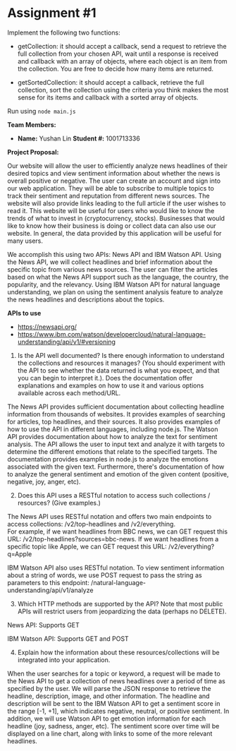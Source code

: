 # Assignment #1

Implement the following two functions:

- getCollection: it should accept a callback, send a request to retrieve the full collection from your chosen API, wait until a response is received and callback with an array of objects, where each object is an item from the collection.  You are free to decide how many items are returned.

- getSortedCollection: it should accept a callback, retrieve the full collection, sort the collection using the criteria you think makes the most sense for its items and callback with a sorted array of objects.

Run using `node main.js`

**Team Members:**
- **Name:** Yushan Lin **Student #:** 1001713336

**Project Proposal:**

Our website will allow the user to efficiently analyze news headlines of their desired topics and view sentiment information about whether the news is overall positive or negative. The user can create an account and sign into our web application. They will be able to subscribe to multiple topics to track their sentiment and reputation from different news sources. The website will also provide links leading to the full article if the user wishes to read it. This website will be useful for users who would like to know the trends of what to invest in (cryptocurrency, stocks). Businesses that would like to know how their business is doing or collect data can also use our website. In general, the data provided by this application will be useful for many users.

We accomplish this using two APIs: News API and IBM Watson API. Using the News API, we will collect headlines and brief information about the specific topic from various news sources. The user can filter the articles based on what the News API support such as the language, the country, the popularity, and the relevancy. Using IBM Watson API for natural language understanding, we plan on using the sentiment analysis feature to analyze the news headlines and descriptions about the topics.

**APIs to use**
- https://newsapi.org/
- https://www.ibm.com/watson/developercloud/natural-language-understanding/api/v1/#versioning


1. Is the API well documented?
Is there enough information to understand the collections and resources it manages? (You should experiment with the API to see whether the data returned is what you expect, and that you can begin to interpret it.). Does the documentation offer explanations and examples on how to use it and various options available across each method/URL.

The News API provides sufficient documentation about collecting headline information from thousands of websites. It provides examples of searching for articles, top headlines, and their sources. It also provides examples of how to use the API in different languages, including node.js. The Watson API provides documentation about how to analyze the text for sentiment analysis. The API allows the user to input text and analyze it with targets to determine the different emotions that relate to the specified targets. The documentation provides examples in node.js to analyze the emotions associated with the given text. Furthermore, there's documentation of how to analyze the general sentiment and emotion of the given content (positive, negative, joy, anger, etc).

2. Does this API uses a RESTful notation to access such collections / resources? (Give examples.)

The News API uses RESTful notation and offers two main endpoints to access collections: /v2/top-headlines and /v2/everything.  
For example, if we want headlines from BBC news, we can GET request this URL: /v2/top-headlines?sources=bbc-news. 
If we want headlines from a specific topic like Apple, we can GET request this URL: /v2/everything?q=Apple

IBM Watson API also uses RESTful notation. To view sentiment information about a string of words, we use POST request to pass the string as parameters to this endpoint: /natural-language-understanding/api/v1/analyze


3. Which HTTP methods are supported by the API? Note that most public APIs will restrict users from jeopardizing the data (perhaps no DELETE).

News API: Supports GET

IBM Watson API: Supports GET and POST


4. Explain how the information about these resources/collections will be integrated into your application.

When the user searches for a topic or keyword, a request will be made to the News API to get a collection of news headlines over a period of time as specified by the user. We will parse the JSON response to retrieve the headline, description, image, and other information. The headline and description will be sent to the IBM Watson API to get a sentiment score in the range [-1, +1], which indicates negative, neutral, or positive sentiment. In addition, we will use Watson API to get emotion information for each headline (joy, sadness, anger, etc). The sentiment score over time will be displayed on a line chart, along with links to some of the more relevant headlines. 